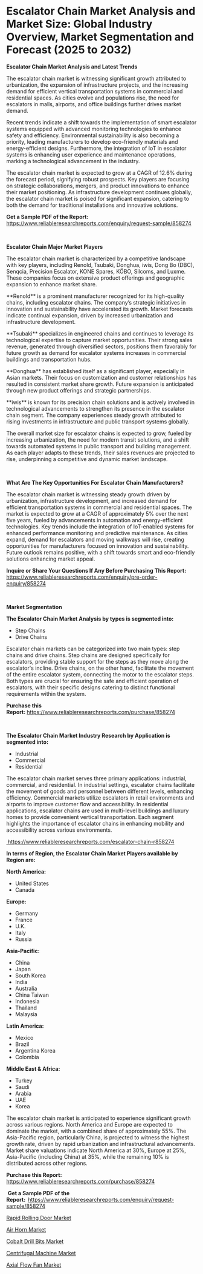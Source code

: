 <p><h1>Escalator Chain Market Analysis and Market Size: Global Industry Overview, Market Segmentation and Forecast (2025 to 2032)</h1></p><p><strong>Escalator Chain Market Analysis and Latest Trends</strong></p>
<p><p>The escalator chain market is witnessing significant growth attributed to urbanization, the expansion of infrastructure projects, and the increasing demand for efficient vertical transportation systems in commercial and residential spaces. As cities evolve and populations rise, the need for escalators in malls, airports, and office buildings further drives market demand. </p><p>Recent trends indicate a shift towards the implementation of smart escalator systems equipped with advanced monitoring technologies to enhance safety and efficiency. Environmental sustainability is also becoming a priority, leading manufacturers to develop eco-friendly materials and energy-efficient designs. Furthermore, the integration of IoT in escalator systems is enhancing user experience and maintenance operations, marking a technological advancement in the industry. </p><p>The escalator chain market is expected to grow at a CAGR of 12.6% during the forecast period, signifying robust prospects. Key players are focusing on strategic collaborations, mergers, and product innovations to enhance their market positioning. As infrastructure development continues globally, the escalator chain market is poised for significant expansion, catering to both the demand for traditional installations and innovative solutions.</p></p>
<p><strong>Get a Sample PDF of the Report:&nbsp;</strong> <a href="https://www.reliableresearchreports.com/enquiry/request-sample/858274?utm_campaign=28&utm_medium=2&utm_source=Github&utm_content=ia&utm_term=08042025&utm_id=escalator-chain">https://www.reliableresearchreports.com/enquiry/request-sample/858274</a></p>
<p>&nbsp;</p>
<p><strong>Escalator Chain Major Market Players</strong></p>
<p><p>The escalator chain market is characterized by a competitive landscape with key players, including Renold, Tsubaki, Donghua, iwis, Dong Bo (DBC), Senqcia, Precision Escalator, KONE Spares, KÖBO, Silcoms, and Luxme. These companies focus on extensive product offerings and geographic expansion to enhance market share.</p><p>**Renold** is a prominent manufacturer recognized for its high-quality chains, including escalator chains. The company’s strategic initiatives in innovation and sustainability have accelerated its growth. Market forecasts indicate continual expansion, driven by increased urbanization and infrastructure development.</p><p>**Tsubaki** specializes in engineered chains and continues to leverage its technological expertise to capture market opportunities. Their strong sales revenue, generated through diversified sectors, positions them favorably for future growth as demand for escalator systems increases in commercial buildings and transportation hubs.</p><p>**Donghua** has established itself as a significant player, especially in Asian markets. Their focus on customization and customer relationships has resulted in consistent market share growth. Future expansion is anticipated through new product offerings and strategic partnerships.</p><p>**iwis** is known for its precision chain solutions and is actively involved in technological advancements to strengthen its presence in the escalator chain segment. The company experiences steady growth attributed to rising investments in infrastructure and public transport systems globally.</p><p>The overall market size for escalator chains is expected to grow, fueled by increasing urbanization, the need for modern transit solutions, and a shift towards automated systems in public transport and building management. As each player adapts to these trends, their sales revenues are projected to rise, underpinning a competitive and dynamic market landscape.</p></p>
<p>&nbsp;</p>
<p><strong>What Are The Key Opportunities For Escalator Chain Manufacturers?</strong></p>
<p><p>The escalator chain market is witnessing steady growth driven by urbanization, infrastructure development, and increased demand for efficient transportation systems in commercial and residential spaces. The market is expected to grow at a CAGR of approximately 5% over the next five years, fueled by advancements in automation and energy-efficient technologies. Key trends include the integration of IoT-enabled systems for enhanced performance monitoring and predictive maintenance. As cities expand, demand for escalators and moving walkways will rise, creating opportunities for manufacturers focused on innovation and sustainability. Future outlook remains positive, with a shift towards smart and eco-friendly solutions enhancing market appeal.</p></p>
<p><strong>Inquire or Share Your Questions If Any Before Purchasing This Report:</strong> <a href="https://www.reliableresearchreports.com/enquiry/pre-order-enquiry/858274?utm_campaign=28&utm_medium=2&utm_source=Github&utm_content=ia&utm_term=08042025&utm_id=escalator-chain">https://www.reliableresearchreports.com/enquiry/pre-order-enquiry/858274</a></p>
<p>&nbsp;</p>
<p><strong>Market Segmentation</strong></p>
<p><strong>The Escalator Chain Market Analysis by types is segmented into:</strong></p>
<p><ul><li>Step Chains</li><li>Drive Chains</li></ul></p>
<p><p>Escalator chain markets can be categorized into two main types: step chains and drive chains. Step chains are designed specifically for escalators, providing stable support for the steps as they move along the escalator's incline. Drive chains, on the other hand, facilitate the movement of the entire escalator system, connecting the motor to the escalator steps. Both types are crucial for ensuring the safe and efficient operation of escalators, with their specific designs catering to distinct functional requirements within the system.</p></p>
<p><strong>Purchase this Report:&nbsp;</strong><a href="https://www.reliableresearchreports.com/purchase/858274?utm_campaign=28&utm_medium=2&utm_source=Github&utm_content=ia&utm_term=08042025&utm_id=escalator-chain">https://www.reliableresearchreports.com/purchase/858274</a></p>
<p>&nbsp;</p>
<p><strong>The Escalator Chain Market Industry Research by Application is segmented into:</strong></p>
<p><ul><li>Industrial</li><li>Commercial</li><li>Residential</li></ul></p>
<p><p>The escalator chain market serves three primary applications: industrial, commercial, and residential. In industrial settings, escalator chains facilitate the movement of goods and personnel between different levels, enhancing efficiency. Commercial markets utilize escalators in retail environments and airports to improve customer flow and accessibility. In residential applications, escalator chains are used in multi-level buildings and luxury homes to provide convenient vertical transportation. Each segment highlights the importance of escalator chains in enhancing mobility and accessibility across various environments.</p></p>
<p><a href="https://www.reliableresearchreports.com/escalator-chain-r858274?utm_campaign=28&utm_medium=2&utm_source=Github&utm_content=ia&utm_term=08042025&utm_id=escalator-chain">&nbsp;https://www.reliableresearchreports.com/escalator-chain-r858274</a></p>
<p><strong>In terms of Region, the Escalator Chain Market Players available by Region are:</strong></p>
<p>
    <p> <strong> North America: </strong>
        <ul>
            <li>United States</li>
            <li>Canada</li>
        </ul>
        </p> 
    <p> <strong> Europe: </strong>
        <ul>
            <li>Germany</li>
            <li>France</li>
            <li>U.K.</li>
            <li>Italy</li>
            <li>Russia</li>
        </ul>
        </p> 
    <p> <strong> Asia-Pacific: </strong>
        <ul>
            <li>China</li>
            <li>Japan</li>
            <li>South Korea</li>
            <li>India</li>
            <li>Australia</li>
            <li>China Taiwan</li>
            <li>Indonesia</li>
            <li>Thailand</li>
            <li>Malaysia</li>
        </ul>
        </p> 
    <p> <strong> Latin America: </strong>
        <ul>
            <li>Mexico</li>
            <li>Brazil</li>
            <li>Argentina Korea</li>
            <li>Colombia</li>
        </ul>
        </p> 
    <p> <strong> Middle East & Africa: </strong>
        <ul>
            <li>Turkey</li>
            <li>Saudi</li>
            <li>Arabia</li>
            <li>UAE</li>
            <li>Korea</li>
        </ul>
    </p>
    </p>
<p><p>The escalator chain market is anticipated to experience significant growth across various regions. North America and Europe are expected to dominate the market, with a combined share of approximately 55%. The Asia-Pacific region, particularly China, is projected to witness the highest growth rate, driven by rapid urbanization and infrastructural advancements. Market share valuations indicate North America at 30%, Europe at 25%, Asia-Pacific (including China) at 35%, while the remaining 10% is distributed across other regions.</p></p>
<p><strong>Purchase this Report: </strong><a href="https://www.reliableresearchreports.com/purchase/858274?utm_campaign=28&utm_medium=2&utm_source=Github&utm_content=ia&utm_term=08042025&utm_id=escalator-chain">https://www.reliableresearchreports.com/purchase/858274</a></p>
<p>&nbsp;<strong>Get a Sample PDF of the Report:&nbsp;&nbsp;</strong><a href="https://www.reliableresearchreports.com/enquiry/request-sample/858274?utm_campaign=28&utm_medium=2&utm_source=Github&utm_content=ia&utm_term=08042025&utm_id=escalator-chain">https://www.reliableresearchreports.com/enquiry/request-sample/858274</a></p>
<p><strong></strong></p>
<p><p><a href="https://github.com/vassihucz/Market-Research-Report-List-1/blob/main/rapid-rolling-door-market.md?utm_campaign=28&utm_medium=2&utm_source=Github&utm_content=ia&utm_term=08042025&utm_id=escalator-chain">Rapid Rolling Door Market</a></p><p><a href="https://github.com/krulicfidura/Market-Research-Report-List-1/blob/main/air-horn-market.md?utm_campaign=28&utm_medium=2&utm_source=Github&utm_content=ia&utm_term=08042025&utm_id=escalator-chain">Air Horn Market</a></p><p><a href="https://github.com/denbelnmer50/Market-Research-Report-List-1/blob/main/cobalt-drill-bits-market.md?utm_campaign=28&utm_medium=2&utm_source=Github&utm_content=ia&utm_term=08042025&utm_id=escalator-chain">Cobalt Drill Bits Market</a></p><p><a href="https://github.com/rreynagjysma65/Market-Research-Report-List-1/blob/main/centrifugal-machine-market.md?utm_campaign=28&utm_medium=2&utm_source=Github&utm_content=ia&utm_term=08042025&utm_id=escalator-chain">Centrifugal Machine Market</a></p><p><a href="https://github.com/dibesnayee/Market-Research-Report-List-1/blob/main/axial-flow-fan-market.md?utm_campaign=28&utm_medium=2&utm_source=Github&utm_content=ia&utm_term=08042025&utm_id=escalator-chain">Axial Flow Fan Market</a></p></p>